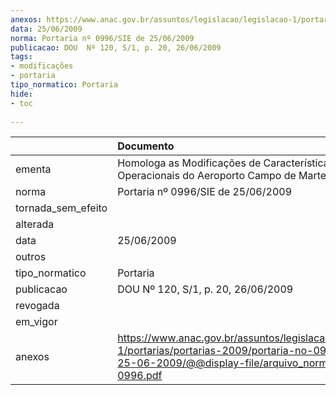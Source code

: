 ```yaml
---
anexos: https://www.anac.gov.br/assuntos/legislacao/legislacao-1/portarias/portarias-2009/portaria-no-0996-sie-de-25-06-2009/@@display-file/arquivo_norma/PA2009-0996.pdf
data: 25/06/2009
norma: Portaria nº 0996/SIE de 25/06/2009
publicacao: DOU  Nº 120, S/1, p. 20, 26/06/2009
tags:
- modificações
- portaria
tipo_normatico: Portaria
hide: 
- toc 
 
---
```


|                    | Documento                                                                                                                                                         |
|:-------------------|:------------------------------------------------------------------------------------------------------------------------------------------------------------------|
| ementa             | Homologa as Modificações de Características Físicas  e Operacionais do Aeroporto Campo de Marte (SBMT).                                                           |
| norma              | Portaria nº 0996/SIE de 25/06/2009                                                                                                                                |
| tornada_sem_efeito |                                                                                                                                                                   |
| alterada           |                                                                                                                                                                   |
| data               | 25/06/2009                                                                                                                                                        |
| outros             |                                                                                                                                                                   |
| tipo_normatico     | Portaria                                                                                                                                                          |
| publicacao         | DOU  Nº 120, S/1, p. 20, 26/06/2009                                                                                                                               |
| revogada           |                                                                                                                                                                   |
| em_vigor           |                                                                                                                                                                   |
| anexos             | https://www.anac.gov.br/assuntos/legislacao/legislacao-1/portarias/portarias-2009/portaria-no-0996-sie-de-25-06-2009/@@display-file/arquivo_norma/PA2009-0996.pdf |